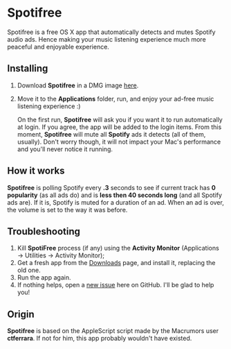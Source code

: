 # Spotifree
Spotifree is a free OS X app that automatically detects and mutes Spotify audio ads. Hence making your music listening experience much more peaceful and enjoyable experience.

## Installing
1. Download **Spotifree** in a DMG image [here](https://github.com/ArtemGordinsky/SpotiFree/blob/master/SpotiFree.dmg?raw=true).
2. Move it to the **Applications** folder, run, and enjoy your ad-free music listening experience :)

	On the first run, **Spotifree** will ask you if you want it to run automatically at login. If you agree, the app will be added to the login items. From this moment, **Spotifree** will mute all **Spotify** ads it detects (all of them, usually). Don't worry though, it will not impact your Mac's performance and you'll never notice it running.

## How it works
**Spotifree** is polling Spotify every **.3** seconds to see if current track has **0 popularity** (as all ads do) and is  **less then 40 seconds long** (and all Spotify ads are). If it is, Spotify is muted for a duration of an ad. When an ad is over, the volume is set to the way it was before.



## Troubleshooting
1. Kill **SpotiFree** process (if any) using the **Activity Monitor** (Applications → Utilities → Activity Monitor);
2. Get a fresh app from the [Downloads](https://github.com/ArtemGordinsky/Spotifree/downloads) page, and install it, replacing the old one.
3. Run the app again.
4. If nothing helps, open a [new issue](https://github.com/ArtemGordinsky/Spotifree/issues) here on GitHub. I'll be glad to help you!

## Origin
**Spotifree** is based on the AppleScript script made by the Macrumors user **ctferrara**. If not for him, this app probably wouldn't have existed.
